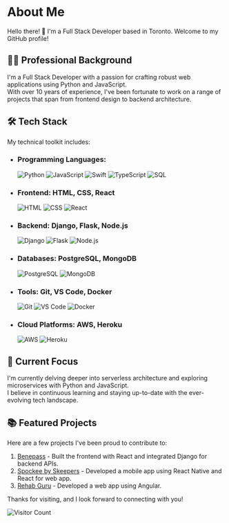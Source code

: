 # About Me

Hello there! 👋 I'm a Full Stack Developer based in Toronto. Welcome to my GitHub profile!

## 👨‍💻 Professional Background

I'm a Full Stack Developer with a passion for crafting robust web applications using Python and JavaScript.<br />
With over 10 years of experience, I've been fortunate to work on a range of projects that span from frontend design to backend architecture.

## 🛠️ Tech Stack

My technical toolkit includes:

- ### Programming Languages:
    ![Python](https://img.shields.io/badge/-Python-000?logo=python)
![JavaScript](https://img.shields.io/badge/-JavaScript-000?logo=JavaScript)
![Swift](https://img.shields.io/badge/-Swift-000?logo=Swift)
![TypeScript](https://img.shields.io/badge/-TypeScript-000?logo=TypeScript)
![SQL](https://img.shields.io/badge/-SQL-000?logo=MySQL)
- ### Frontend: HTML, CSS, React
    ![HTML](https://img.shields.io/badge/-HTML5-000?logo=html5)
![CSS](https://img.shields.io/badge/-CSS3-000?logo=css3&logoColor=1572B6)
![React](https://img.shields.io/badge/-React-000?logo=react)
- ### Backend: Django, Flask, Node.js
    ![Django](https://img.shields.io/badge/-Django-000?logo=django&logoColor=092E20)
![Flask](https://img.shields.io/badge/-Flask-000?logo=flask)
![Node.js](https://img.shields.io/badge/-Node.js-000?logo=nodedotjs)
- ### Databases: PostgreSQL, MongoDB
    ![PostgreSQL](https://img.shields.io/badge/-PostgreSQL-000?logo=postgresql)
![MongoDB](https://img.shields.io/badge/-MongoDB-000?logo=mongodb)
- ### Tools: Git, VS Code, Docker
    ![Git](https://img.shields.io/badge/-Git-000?logo=git)
![VS Code](https://img.shields.io/badge/-VSCode-000?logo=visualstudiocode&logoColor=007ACC)
![Docker](https://img.shields.io/badge/-Docker-000?logo=docker)
- ### Cloud Platforms: AWS, Heroku
    ![AWS](https://img.shields.io/badge/-AWS-000?logo=Amazon-AWS&logoColor=FF9900)
![Heroku](https://img.shields.io/badge/-Heroku-000?logo=heroku&logoColor=430098)

## 🌱 Current Focus

I'm currently delving deeper into serverless architecture and exploring microservices with Python and JavaScript.<br />
I believe in continuous learning and staying up-to-date with the ever-evolving tech landscape.

## 📚 Featured Projects

Here are a few projects I've been proud to contribute to:

1. [Benepass](https://www.getbenepass.com/) - Built the frontend with React and integrated Django for backend APIs.
2. [Spockee by Skeepers](https://apps.apple.com/us/app/spockee/id1478401273) - Developed a mobile app using React Native and React for web app.
3. [Rehab Guru](https://www.rehabguru.com/) - Developed a web app using Angular.

Thanks for visiting, and I look forward to connecting with you!

![Visitor Count](https://visitor-badge.laobi.icu/badge?page_id=akinori.nakahara)
